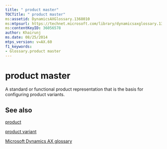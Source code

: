 ```yaml
---
title: " product master"
TOCTitle: " product master"
ms:assetid: DynamicsAXGlossary.1368010
ms:mtpsurl: https://technet.microsoft.com/library/dynamicsaxglossary.1368010(v=AX.60)
ms:contentKeyID: 36056578
author: Khairunj
ms.date: 08/25/2014
mtps_version: v=AX.60
f1_keywords:
- Glossary.product master
---
```


# product master

A standard or functional product representation that is the basis for configuring product variants.

## See also

[product](product.md)

[product variant](product-variant.md)

[Microsoft Dynamics AX glossary](glossary/microsoft-dynamics-ax-glossary.md)

  


